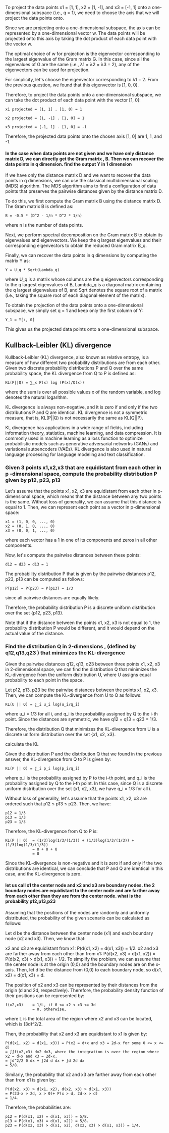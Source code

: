 To project the data points x1 = [1, 1], x2 = [1, -1], and x3 = [-1, 1] onto a one-dimensional subspace (i.e., q = 1), we need to choose the axis that we will project the data points onto.

Since we are projecting onto a one-dimensional subspace, the axis can be represented by a one-dimensional vector w. The data points will be projected onto this axis by taking the dot product of each data point with the vector w.

The optimal choice of w for projection is the eigenvector corresponding to the largest eigenvalue of the Gram matrix G. In this case, since all the eigenvalues of G are the same (i.e., λ1 = λ2 = λ3 = 2), any of the eigenvectors can be used for projection.

For simplicity, let's choose the eigenvector corresponding to λ1 = 2. From the previous question, we found that this eigenvector is [1, 0, 0].

Therefore, to project the data points onto a one-dimensional subspace, we can take the dot product of each data point with the vector [1, 0]:

    x1 projected = [1, 1] . [1, 0] = 1

    x2 projected = [1, -1] . [1, 0] = 1

    x3 projected = [-1, 1] . [1, 0] = -1

Therefore, the projected data points onto the chosen axis [1, 0] are 1, 1, and -1.

#### In the case when data points are not given and we have only distance matrix D, we can directly get the Gram matrix , B. Then we can recover the data points in q  dimension. find the output  Y  in 1 dimension

If we have only the distance matrix D and we want to recover the data points in q dimensions, we can use the classical multidimensional scaling (MDS) algorithm. The MDS algorithm aims to find a configuration of data points that preserves the pairwise distances given by the distance matrix D.

To do this, we first compute the Gram matrix B using the distance matrix D. The Gram matrix B is defined as:

    B = -0.5 * (D^2 - 1/n * D^2 * 1/n)

where n is the number of data points.

Next, we perform spectral decomposition on the Gram matrix B to obtain its eigenvalues and eigenvectors. We keep the q largest eigenvalues and their corresponding eigenvectors to obtain the reduced Gram matrix B_q.

Finally, we can recover the data points in q dimensions by computing the matrix Y as:


    Y = U_q * Sqrt(Lambda_q)

where U_q is a matrix whose columns are the q eigenvectors corresponding to the q largest eigenvalues of B, Lambda_q is a diagonal matrix containing the q largest eigenvalues of B, and Sqrt denotes the square root of a matrix (i.e., taking the square root of each diagonal element of the matrix).

To obtain the projection of the data points onto a one-dimensional subspace, we simply set q = 1 and keep only the first column of Y:

    Y_1 = Y[:, 0]

This gives us the projected data points onto a one-dimensional subspace.


## Kullback-Leibler (KL) divergence
Kullback-Leibler (KL) divergence, also known as relative entropy, is a measure of how different two probability distributions are from each other. Given two discrete probability distributions P and Q over the same probability space, the KL divergence from Q to P is defined as:

    KL(P||Q) = ∑_x P(x) log (P(x)/Q(x))

where the sum is over all possible values x of the random variable, and log denotes the natural logarithm.

KL divergence is always non-negative, and it is zero if and only if the two distributions P and Q are identical. KL divergence is not a symmetric measure, that is, KL(P||Q) is not necessarily the same as KL(Q||P).

KL divergence has applications in a wide range of fields, including information theory, statistics, machine learning, and data compression. It is commonly used in machine learning as a loss function to optimize probabilistic models such as generative adversarial networks (GANs) and variational autoencoders (VAEs). KL divergence is also used in natural language processing for language modeling and text classification.


### Given 3 points x1,x2,x3 that are equidistant  from each other in p -dimensional space, compute the probability distribution  P given by p12, p23, p13

Let's assume that the points x1, x2, x3 are equidistant from each other in p-dimensional space, which means that the distance between any two points is the same. Without loss of generality, we can assume that this distance is equal to 1. Then, we can represent each point as a vector in p-dimensional space:

    x1 = (1, 0, 0, ..., 0)
    x2 = (0, 1, 0, ..., 0)
    x3 = (0, 0, 1, ..., 0)

where each vector has a 1 in one of its components and zeros in all other components.

Now, let's compute the pairwise distances between these points:

    d12 = d23 = d13 = 1

The probability distribution P that is given by the pairwise distances p12, p23, p13 can be computed as follows:

    P(p12) = P(p23) = P(p13) = 1/3

since all pairwise distances are equally likely.

Therefore, the probability distribution P is a discrete uniform distribution over the set {p12, p23, p13}.

Note that if the distance between the points x1, x2, x3 is not equal to 1, the probability distribution P would be different, and it would depend on the actual value of the distance.




### Find the distribution Q  in 2-dimensions , (defined by q12,q13,q23 ) that minimizes the KL-divergence

Given the pairwise distances q12, q13, q23 between three points x1, x2, x3 in 2-dimensional space, we can find the distribution Q that minimizes the KL-divergence from the uniform distribution U, where U assigns equal probability to each point in the space.

Let p12, p13, p23 be the pairwise distances between the points x1, x2, x3. Then, we can compute the KL-divergence from U to Q as follows:

    KL(U || Q) = ∑_i u_i log(u_i/q_i)

where u_i = 1/3 for all i, and q_i is the probability assigned by Q to the i-th point. Since the distances are symmetric, we have q12 = q13 = q23 = 1/3.

Therefore, the distribution Q that minimizes the KL-divergence from U is a discrete uniform distribution over the set {x1, x2, x3}.

calculate the KL

Given the distribution P and the distribution Q that we found in the previous answer, the KL-divergence from Q to P is given by:

    KL(P || Q) = ∑_i p_i log(p_i/q_i)

where p_i is the probability assigned by P to the i-th point, and q_i is the probability assigned by Q to the i-th point. In this case, since Q is a discrete uniform distribution over the set {x1, x2, x3}, we have q_i = 1/3 for all i.

Without loss of generality, let's assume that the points x1, x2, x3 are ordered such that p12 ≤ p13 ≤ p23. Then, we have:

    p12 = 1/3
    p13 = 1/3
    p23 = 1/3

Therefore, the KL-divergence from Q to P is:

    KL(P || Q)  = (1/3)log(1/3/(1/3)) + (1/3)log(1/3/(1/3)) + (1/3)log(1/3/(1/3))
                = 0 + 0 + 0
                = 0

Since the KL-divergence is non-negative and it is zero if and only if the two distributions are identical, we can conclude that P and Q are identical in this case, and the KL-divergence is zero.



#### let us call x1  the center node and x2 and x3 are boundary nodes. the 2 boundary nodes  are equidistant to the center node and are farther away from each other than they are from the center node. what is the probability p12,p13,p23

Assuming that the positions of the nodes are randomly and uniformly distributed, the probability of the given scenario can be calculated as follows:

Let d be the distance between the center node (x1) and each boundary node (x2 and x3). Then, we know that:

x2 and x3 are equidistant from x1: P(d(x1, x2) = d(x1, x3)) = 1/2.
x2 and x3 are farther away from each other than from x1: P(d(x2, x3) > d(x1, x2)) = P(d(x2, x3) > d(x1, x3)) = 1/2.
To simplify the problem, we can assume that the center node is at the origin (0,0) and the boundary nodes are on the x-axis. Then, let d be the distance from (0,0) to each boundary node, so d(x1, x2) = d(x1, x3) = d.

The position of x2 and x3 can be represented by their distances from the origin (d and 2d, respectively). Therefore, the probability density function of their positions can be represented by:

    f(x2,x3)    = 1/L, if 0 <= x2 < x3 <= 3d
                = 0, otherwise,

where L is the total area of the region where x2 and x3 can be located, which is (3d)^2/2.

Then, the probability that x2 and x3 are equidistant to x1 is given by:

    P(d(x1, x2) = d(x1, x3)) = P(x2 = d+x and x3 = 2d-x for some 0 <= x <= d)
    = ∫∫f(x2,x3) dx2 dx3, where the integration is over the region where x2 = d+x and x3 = 2d-x.
    = ∫d^2/2 0 dx + ∫2d d dx + ∫d 2d dx
    = 5/8.

Similarly, the probability that x2 and x3 are farther away from each other than from x1 is given by:

    P(d(x2, x3) > d(x1, x2), d(x2, x3) > d(x1, x3)) 
    = P(2d-x > 2d, x > 0)+ P(x > d, 2d-x > d)
    = 1/4.

Therefore, the probabilities are:

    p12 = P(d(x1, x2) = d(x1, x3)) = 5/8.
    p13 = P(d(x1, x3) = d(x1, x2)) = 5/8.
    p23 = P(d(x2, x3) > d(x1, x2), d(x2, x3) > d(x1, x3)) = 1/4.
